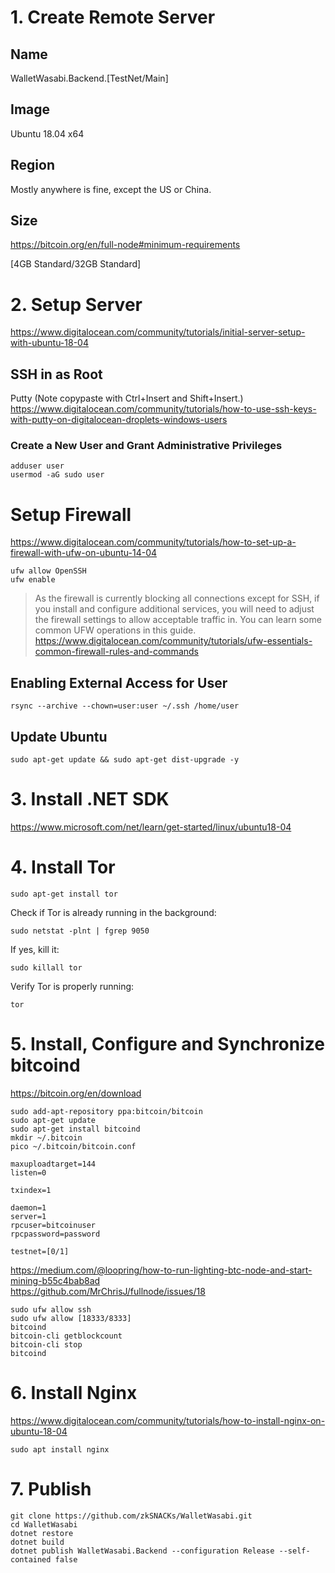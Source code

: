 # 1. Create Remote Server

## Name
WalletWasabi.Backend.[TestNet/Main]

## Image
Ubuntu 18.04 x64

## Region
Mostly anywhere is fine, except the US or China.

## Size

https://bitcoin.org/en/full-node#minimum-requirements

[4GB Standard/32GB Standard]

# 2. Setup Server

https://www.digitalocean.com/community/tutorials/initial-server-setup-with-ubuntu-18-04

## SSH in as Root

Putty (Note copypaste with Ctrl+Insert and Shift+Insert.)  
https://www.digitalocean.com/community/tutorials/how-to-use-ssh-keys-with-putty-on-digitalocean-droplets-windows-users

### Create a New User and Grant Administrative Privileges

```
adduser user
usermod -aG sudo user
```

# Setup Firewall

https://www.digitalocean.com/community/tutorials/how-to-set-up-a-firewall-with-ufw-on-ubuntu-14-04

```
ufw allow OpenSSH
ufw enable
```

> As the firewall is currently blocking all connections except for SSH, if you install and configure additional services, you will need to adjust the firewall settings to allow acceptable traffic in. You can learn some common UFW operations in this guide.
> https://www.digitalocean.com/community/tutorials/ufw-essentials-common-firewall-rules-and-commands

## Enabling External Access for User

```
rsync --archive --chown=user:user ~/.ssh /home/user
```

## Update Ubuntu

```
sudo apt-get update && sudo apt-get dist-upgrade -y
```

# 3. Install .NET SDK

https://www.microsoft.com/net/learn/get-started/linux/ubuntu18-04

# 4. Install Tor

```
sudo apt-get install tor
```

Check if Tor is already running in the background:

```
sudo netstat -plnt | fgrep 9050
```

If yes, kill it:

```
sudo killall tor
```

Verify Tor is properly running:
```
tor
```

# 5. Install, Configure and Synchronize bitcoind

https://bitcoin.org/en/download

```
sudo add-apt-repository ppa:bitcoin/bitcoin
sudo apt-get update
sudo apt-get install bitcoind
mkdir ~/.bitcoin
pico ~/.bitcoin/bitcoin.conf
```

```
maxuploadtarget=144
listen=0

txindex=1

daemon=1
server=1
rpcuser=bitcoinuser
rpcpassword=password

testnet=[0/1]
```

https://medium.com/@loopring/how-to-run-lighting-btc-node-and-start-mining-b55c4bab8ad  
https://github.com/MrChrisJ/fullnode/issues/18

```
sudo ufw allow ssh
sudo ufw allow [18333/8333]
bitcoind
bitcoin-cli getblockcount
bitcoin-cli stop
bitcoind
```


# 6. Install Nginx

https://www.digitalocean.com/community/tutorials/how-to-install-nginx-on-ubuntu-18-04

```
sudo apt install nginx
```

# 7. Publish

```
git clone https://github.com/zkSNACKs/WalletWasabi.git
cd WalletWasabi
dotnet restore
dotnet build
dotnet publish WalletWasabi.Backend --configuration Release --self-contained false
```

